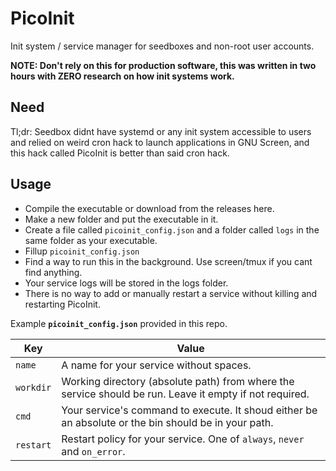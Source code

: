 # PicoInit
Init system / service manager for seedboxes and non-root user accounts.

**NOTE: Don't rely on this for production software, this was written in two hours with ZERO research on how init systems work.** 

## Need
Tl;dr: Seedbox didnt have systemd or any init system accessible to users and relied on weird cron hack to launch applications in GNU Screen, and this hack called PicoInit is better than said cron hack.

## Usage
* Compile the executable or download from the releases here.
* Make a new folder and put the executable in it.
* Create a file called `picoinit_config.json` and a folder called `logs` in the same folder as your executable.
* Fillup `picoinit_config.json`
* Find a way to run this in the background. Use screen/tmux if you cant find anything.
* Your service logs will be stored in the logs folder.
* There is no way to add or manually restart a service without killing and restarting PicoInit.

Example **`picoinit_config.json`** provided in this repo.

Key | Value 
--- | --- 
`name` | A name for your service without spaces.
`workdir` | Working directory (absolute path) from where the service should be run. Leave it empty if not required.
`cmd` | Your service's command to execute. It shoud either be an absolute or the bin should be in your path. 
`restart` | Restart policy for your service. One of `always`, `never` and `on_error`.
